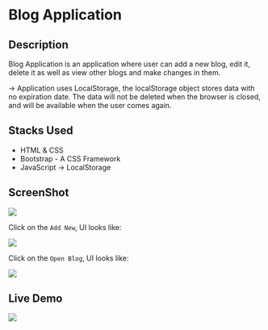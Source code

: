 # Blog Application

## Description
Blog Application is an application where user can add a new blog, edit it, delete it as well as view other blogs and make changes in them. 

-> Application uses LocalStorage, the localStorage object stores data with no expiration date. The data will not be deleted when the browser is closed, and will be available when the user comes again.

## Stacks Used
* HTML & CSS
* Bootstrap - A CSS Framework
* JavaScript -> LocalStorage


## ScreenShot

<img src="https://github.com/khushi-purwar/Web-dev-mini-projects/blob/lgm21/Blog%20Application/Screenshots/ss1.png" />

Click on the `Add New`, UI looks like:


<img src="https://github.com/khushi-purwar/Web-dev-mini-projects/blob/lgm21/Blog%20Application/Screenshots/ss2.png" />

Click on the `Open Blog`, UI looks like:


<img src="https://github.com/khushi-purwar/Web-dev-mini-projects/blob/lgm21/Blog%20Application/Screenshots/ss3.png" />

## Live Demo

<img src="https://github.com/khushi-purwar/Web-dev-mini-projects/blob/lgm21/Blog%20Application/Screenshots/demo.gif" />
